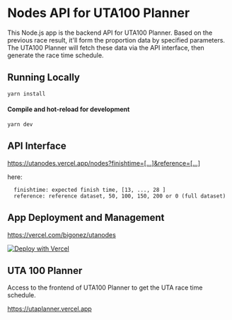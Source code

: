 # Nodes API for UTA100 Planner

This Node.js app is the backend API for UTA100 Planner. Based on the previous race result, it'll form the proportion data by specified parameters. The UTA100 Planner will fetch these data via the API interface, then generate the race time schedule.

## Running Locally
```
yarn install
```

#### Compile and hot-reload for development
```
yarn dev
```

## API Interface
https://utanodes.vercel.app/nodes?finishtime=[...]&reference=[...]

here:
```
  finishtime: expected finish time, [13, ..., 28 ]
  reference: reference dataset, 50, 100, 150, 200 or 0 (full dataset)
```

## App Deployment and Management
https://vercel.com/bigonez/utanodes

[![Deploy with Vercel](https://vercel.com/button)](https://vercel.com/bigonez/utanodes)

## UTA 100 Planner
Access to the frontend of UTA100 Planner to get the UTA race time schedule.

https://utaplanner.vercel.app
